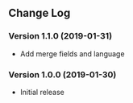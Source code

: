 ## Change Log
### Version 1.1.0 (2019-01-31)
- Add merge fields and language
### Version 1.0.0 (2019-01-30)
- Initial release